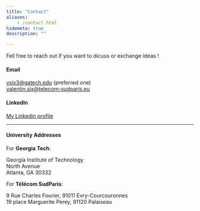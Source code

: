 ```yaml
---
title: "Contact"
aliases:
    - /contact.html
hidemeta: true
description: ""

---
```


Fell free to reach out if you want to dicuss or exchange ideas !

#### Email
[vsix3@gatech.edu](mailto:vsix3@gatech.edu) (preferred one)  
[valentin.six@telecom-sudparis.eu](mailto:valentin.six@telecom-sudparis.eu)

#### LinkedIn
[My Linkedin profile](https://www.linkedin.com/in/valentin-six/)


---

#### University Addresses
For **Georgia Tech**: 

Georgia Institute of Technology  
North Avenue  
Atlanta, GA 30332

For **Télécom SudParis**:

9 Rue Charles Fourier, 91011 Evry-Courcouronnes  
19 place Marguerite Perey, 91120 Palaiseau